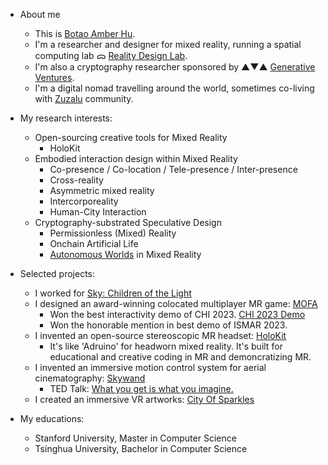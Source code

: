 - About me
  - This is [Botao Amber Hu](https://botao.hu).
  - I'm a researcher and designer for mixed reality, running a spatial computing lab ᯅ [Reality Design Lab](https://github.com/realitydeslab). 
  - I'm also a cryptography researcher sponsored by ▲▼▲ [Generative Ventures](https://x.com/genventurecap). 
  - I'm a digital nomad travelling around the world, sometimes co-living with [Zuzalu](https://zuzalu.city) community. 

- My research interests:
  - Open-sourcing creative tools for Mixed Reality 
    - HoloKit
  - Embodied interaction design within Mixed Reality
    - Co-presence / Co-location / Tele-presence / Inter-presence
    - Cross-reality
    - Asymmetric mixed reality
    - Intercorporeality
    - Human-City Interaction
  - Cryptography-substrated Speculative Design 
    - Permissionless (Mixed) Reality
    - Onchain Artificial Life
    - [Autonomous Worlds](https://aw.network) in Mixed Reality

- Selected projects: 
  - I worked for [Sky: Children of the Light](https://apps.apple.com/us/app/sky-children-of-the-light/id1462117269)
  - I designed an award-winning colocated multiplayer MR game: [MOFA](https://mofa.ar)
    - Won the best interactivity demo of CHI 2023. [CHI 2023 Demo](https://dl.acm.org/doi/abs/10.1145/3544549.3583935)
    - Won the honorable mention in best demo of ISMAR 2023.
  - I invented an open-source stereoscopic MR headset: [HoloKit](https://holokit.io)
    - It's like 'Adruino' for headworn mixed reality. It's built for educational and creative coding in MR and demoncratizing MR.
  - I invented an immersive motion control system for aerial cinematography: [Skywand](https://skywand.com)
    - TED Talk: [What you get is what you imagine.](https://www.youtube.com/watch?v=gR5L72EYjrA)
  - I created an immersive VR artworks: [City Of Sparkles](https://cityofsparkles.art)

- My educations:
  - Stanford University, Master in Computer Science
  - Tsinghua University, Bachelor in Computer Science

